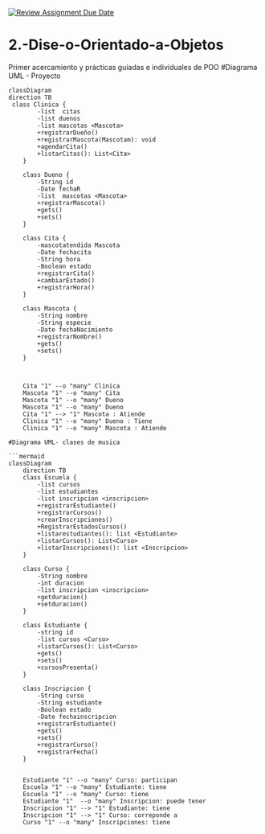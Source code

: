 [![Review Assignment Due Date](https://classroom.github.com/assets/deadline-readme-button-22041afd0340ce965d47ae6ef1cefeee28c7c493a6346c4f15d667ab976d596c.svg)](https://classroom.github.com/a/vTkcPn0-)
# 2.-Dise-o-Orientado-a-Objetos
Primer acercamiento y prácticas guiadas e individuales de POO
#Diagrama UML - Proyecto

```mermaid
classDiagram
direction TB
 class Clinica {
	    -list  citas
	    -list duenos
	    -list mascotas <Mascota>
	    +registrarDueño()
        +registrarMascota(Mascotam): void
	    +agendarCita()
        +listarCitas(): List<Cita>
    }

    class Dueno {
	    -String id
	    -Date fechaR
	    -list  mascotas <Mascota>
	    +registrarMascota()
	    +gets()
	    +sets()
    }

    class Cita {
	    -mascotatendida Mascota
	    -Date fechacita
	    -String hora
	    -Boolean estado
	    +registrarCita()
	    +cambiarEstado()
	    +registrarHora()
    }

    class Mascota {
	    -String nombre
	    -String especie
	    -Date fechaNacimiento
	    +registrarNombre()
	    +gets()
	    +sets()
    }

   

    Cita "1" --o "many" Clinica
    Mascota "1" --o "many" Cita
    Mascota "1" --o "many" Dueno
    Mascota "1" --o "many" Dueno
    Cita "1" --> "1" Mascota : Atiende
    Clinica "1" --o "many" Dueno : Tiene
    Clinica "1" --o "many" Mascota : Atiende

#Diagrama UML- clases de musica 

```mermaid
classDiagram
    direction TB
    class Escuela {
        -list cursos
        -list estudiantes
        -list inscripcion <inscripcion>
        +registrarEstudiante()
        +registrarCursos()
        +crearInscripciones()
        +RegistrarEstadosCursos()
        +listarestudiantes(): list <Estudiante>
        +listarCursos(): List<Curso>
        +listarInscripciones(): list <Inscripcion>
    }

    class Curso {
        -String nombre
        -int duracion
        -list inscripcion <inscripcion>
        +getduracion()
        +setduracion()
    }

    class Estudiante {
        -string id 
        -list cursos <Curso>
        +listarCursos(): List<Curso>
        +gets()
        +sets()
        +cursosPresenta()
    }

    class Inscripcion {
        -String curso 
        -String estudiante
        -Boolean estado
        -Date fechainscripcion
        +registrarEstudiante()
        +gets()
        +sets()
        +registrarCurso()
        +registrarFecha()
    }

    
    Estudiante "1" --o "many" Curso: participan
    Escuela "1" --o "many" Estudiante: tiene
    Escuela "1" --o "many" Curso: tiene
    Estudiante "1"  --o "many" Inscripcion: puede tener
    Inscripcion "1" --> "1" Estudiante: tiene
    Inscripcion "1" --> "1" Curso: correponde a
    Curso "1" --o "many" Inscripciones: tiene


